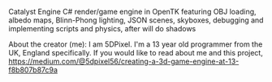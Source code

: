 Catalyst Engine C# render/game engine in OpenTK featuring OBJ loading, albedo maps, Blinn-Phong lighting, JSON scenes, skyboxes, debugging and implementing scripts and physics, after will do shadows

About the creator (me): I am 5DPixel. I'm a 13 year old programmer from the UK, England specifically. If you would like to read about me and this project, 
https://medium.com/@5dpixel56/creating-a-3d-game-engine-at-13-f8b807b87c9a
